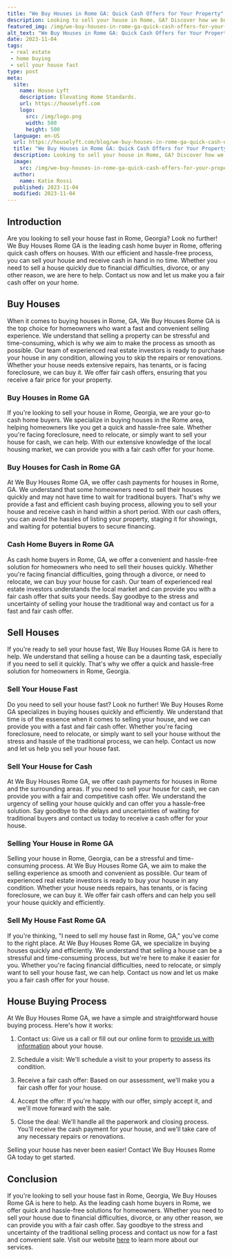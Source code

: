 ```yaml
---
title: "We Buy Houses in Rome GA: Quick Cash Offers for Your Property"
description: Looking to sell your house in Rome, GA? Discover how we buy houses fast and hassle-free. Get a fair offer today and skip the stress of traditional selling methods.
featured_img: /img/we-buy-houses-in-rome-ga-quick-cash-offers-for-your-property.webp
alt_text: "We Buy Houses in Rome GA: Quick Cash Offers for Your Property"
date: 2023-11-04
tags:
 - real estate
 - home buying
 - sell your house fast
type: post
meta:
  site:
    name: House Lyft
    description: Elevating Home Standards.
    url: https://houselyft.com
    logo:
      src: /img/logo.png
      width: 500
      height: 500
  language: en-US
  url: https://houselyft.com/blog/we-buy-houses-in-rome-ga-quick-cash-offers-for-your-property
  title: "We Buy Houses in Rome GA: Quick Cash Offers for Your Property"
  description: Looking to sell your house in Rome, GA? Discover how we buy houses fast and hassle-free. Get a fair offer today and skip the stress of traditional selling methods.
  image:
    src: /img/we-buy-houses-in-rome-ga-quick-cash-offers-for-your-property.webp
  author:
    name: Katie Rossi
  published: 2023-11-04
  modified: 2023-11-04
---
```


## Introduction

Are you looking to sell your house fast in Rome, Georgia? Look no further! We Buy Houses Rome GA is the leading cash home buyer in Rome, offering quick cash offers on houses. With our efficient and hassle-free process, you can sell your house and receive cash in hand in no time. Whether you need to sell a house quickly due to financial difficulties, divorce, or any other reason, we are here to help. Contact us now and let us make you a fair cash offer on your home.

## Buy Houses

When it comes to buying houses in Rome, GA, We Buy Houses Rome GA is the top choice for homeowners who want a fast and convenient selling experience. We understand that selling a property can be stressful and time-consuming, which is why we aim to make the process as smooth as possible. Our team of experienced real estate investors is ready to purchase your house in any condition, allowing you to skip the repairs or renovations. Whether your house needs extensive repairs, has tenants, or is facing foreclosure, we can buy it. We offer fair cash offers, ensuring that you receive a fair price for your property.

### Buy Houses in Rome GA

If you're looking to sell your house in Rome, Georgia, we are your go-to cash home buyers. We specialize in buying houses in the Rome area, helping homeowners like you get a quick and hassle-free sale. Whether you're facing foreclosure, need to relocate, or simply want to sell your house for cash, we can help. With our extensive knowledge of the local housing market, we can provide you with a fair cash offer for your home.

### Buy Houses for Cash in Rome GA

At We Buy Houses Rome GA, we offer cash payments for houses in Rome, GA. We understand that some homeowners need to sell their houses quickly and may not have time to wait for traditional buyers. That's why we provide a fast and efficient cash buying process, allowing you to sell your house and receive cash in hand within a short period. With our cash offers, you can avoid the hassles of listing your property, staging it for showings, and waiting for potential buyers to secure financing.

### Cash Home Buyers in Rome GA

As cash home buyers in Rome, GA, we offer a convenient and hassle-free solution for homeowners who need to sell their houses quickly. Whether you're facing financial difficulties, going through a divorce, or need to relocate, we can buy your house for cash. Our team of experienced real estate investors understands the local market and can provide you with a fair cash offer that suits your needs. Say goodbye to the stress and uncertainty of selling your house the traditional way and contact us for a fast and fair cash offer.

## Sell Houses

If you're ready to sell your house fast, We Buy Houses Rome GA is here to help. We understand that selling a house can be a daunting task, especially if you need to sell it quickly. That's why we offer a quick and hassle-free solution for homeowners in Rome, Georgia.

### Sell Your House Fast

Do you need to sell your house fast? Look no further! We Buy Houses Rome GA specializes in buying houses quickly and efficiently. We understand that time is of the essence when it comes to selling your house, and we can provide you with a fast and fair cash offer. Whether you're facing foreclosure, need to relocate, or simply want to sell your house without the stress and hassle of the traditional process, we can help. Contact us now and let us help you sell your house fast.

### Sell Your House for Cash

At We Buy Houses Rome GA, we offer cash payments for houses in Rome and the surrounding areas. If you need to sell your house for cash, we can provide you with a fair and competitive cash offer. We understand the urgency of selling your house quickly and can offer you a hassle-free solution. Say goodbye to the delays and uncertainties of waiting for traditional buyers and contact us today to receive a cash offer for your house.

### Selling Your House in Rome GA

Selling your house in Rome, Georgia, can be a stressful and time-consuming process. At We Buy Houses Rome GA, we aim to make the selling experience as smooth and convenient as possible. Our team of experienced real estate investors is ready to buy your house in any condition. Whether your house needs repairs, has tenants, or is facing foreclosure, we can buy it. We offer fair cash offers and can help you sell your house quickly and efficiently.

### Sell My House Fast Rome GA

If you're thinking, "I need to sell my house fast in Rome, GA," you've come to the right place. At We Buy Houses Rome GA, we specialize in buying houses quickly and efficiently. We understand that selling a house can be a stressful and time-consuming process, but we're here to make it easier for you. Whether you're facing financial difficulties, need to relocate, or simply want to sell your house fast, we can help. Contact us now and let us make you a fair cash offer for your house.

## House Buying Process

At We Buy Houses Rome GA, we have a simple and straightforward house buying process. Here's how it works:

1. Contact us: Give us a call or fill out our online form to [provide us with information](https://swifthomeshifts.com/blog/we-buy-houses-in-rome-ga-fast-fair-cash-offers) about your house.

2. Schedule a visit: We'll schedule a visit to your property to assess its condition.

3. Receive a fair cash offer: Based on our assessment, we'll make you a fair cash offer for your house.

4. Accept the offer: If you're happy with our offer, simply accept it, and we'll move forward with the sale.

5. Close the deal: We'll handle all the paperwork and closing process. You'll receive the cash payment for your house, and we'll take care of any necessary repairs or renovations.

Selling your house has never been easier! Contact We Buy Houses Rome GA today to get started.

## Conclusion

If you're looking to sell your house fast in Rome, Georgia, We Buy Houses Rome GA is here to help. As the leading cash home buyers in Rome, we offer quick and hassle-free solutions for homeowners. Whether you need to sell your house due to financial difficulties, divorce, or any other reason, we can provide you with a fair cash offer. Say goodbye to the stress and uncertainty of the traditional selling process and contact us now for a fast and convenient sale. Visit our website [here](https://www.wearehomebuyers.com/we-buy-houses-rome-ga/) to learn more about our services.